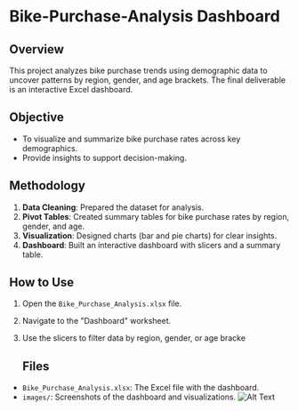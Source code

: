 # Bike-Purchase-Analysis Dashboard
## Overview
This project analyzes bike purchase trends using demographic data to uncover patterns by region, gender, and age brackets. The final deliverable is an interactive Excel dashboard.

## Objective
- To visualize and summarize bike purchase rates across key demographics.
- Provide insights to support decision-making.

## Methodology
1. **Data Cleaning**: Prepared the dataset for analysis.
2. **Pivot Tables**: Created summary tables for bike purchase rates by region, gender, and age.
3. **Visualization**: Designed charts (bar and pie charts) for clear insights.
4. **Dashboard**: Built an interactive dashboard with slicers and a summary table.

   
## How to Use
1. Open the `Bike_Purchase_Analysis.xlsx` file.
2. Navigate to the "Dashboard" worksheet.
3. Use the slicers to filter data by region, gender, or age bracke

   ## Files
- `Bike_Purchase_Analysis.xlsx`: The Excel file with the dashboard.
- `images/`: Screenshots of the dashboard and visualizations.
  ![Alt Text](imagesfilename.extension)
